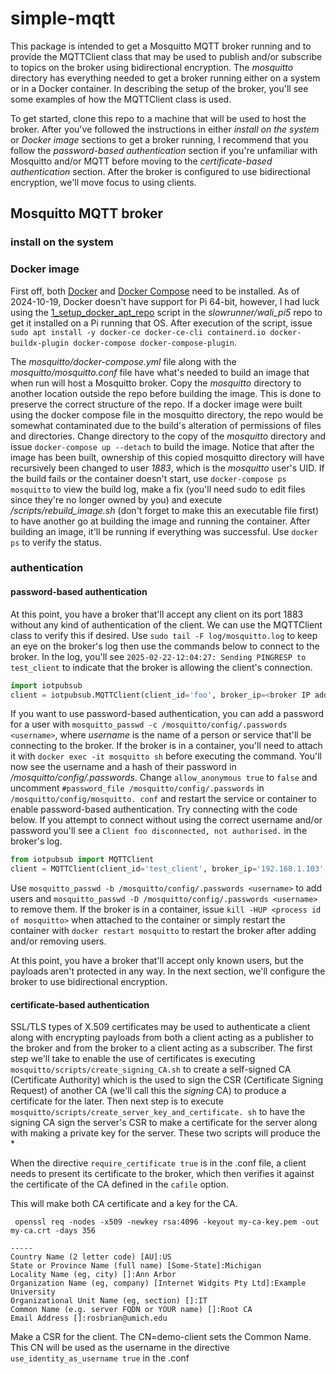 # simple-mqtt

This package is intended to get a Mosquitto MQTT broker running and to provide the MQTTClient class that may be used to publish and/or subscribe to topics on the broker using bidirectional encryption.  The *mosquitto* directory has everything needed to get a broker running either on a system or in a Docker container.  In describing the setup of the broker, you'll see some examples of how the MQTTClient class is used.

To get started, clone this repo to a machine that will be used to host the broker.  After you've followed the instructions in either *install on the system* or *Docker image* sections to get a broker running, I recommend that you follow the *password-based authentication* section if you're unfamiliar with Mosquitto and/or MQTT before moving to the *certificate-based authentication* section.  After the broker is configured to use bidirectional encryption, we'll move focus to using clients. 

## Mosquitto MQTT broker

### install on the system



### Docker image

First off, both [Docker](https://docs.docker.com/engine/install/) and [Docker Compose](https://docs.docker.com/compose/install/) need to be installed.  As of 2024-10-19, Docker doesn't have support for Pi 64-bit, however, I had luck using the [1_setup_docker_apt_repo](https://github.c/blob/main/configs/docker/1_setup_docker_apt_repo.sh) script in the *slowrunner/wali_pi5* repo to get it installed on a Pi running that OS.  After execution of the script, issue `sudo apt install -y docker-ce docker-ce-cli containerd.io docker-buildx-plugin docker-compose docker-compose-plugin`.

The *mosquitto/docker-compose.yml* file along with the *mosquitto/mosquitto.conf* file have what's needed to build an image that when run will host a Mosquitto broker.  Copy the *mosquitto* directory to another location outside the repo before building the image.  This is done to preserve the correct structure of the repo.  If a docker image were built using the docker compose file in the mosquitto directory, the repo would be somewhat contaminated due to the build's alteration of permissions of files and directories.  Change directory to the copy of the *mosquitto* directory and issue `docker-compose up --detach` to build the image.  Notice that after the image has been built, ownership of this copied mosquitto directory will have recursively been changed to user *1883*, which is the *mosquitto* user's UID.  If the build fails or the container doesn't start, use `docker-compose ps mosquitto` to view the build log, make a fix (you'll need sudo to edit files since they're no longer owned by you) and execute *<copy of mosquitto directory>/scripts/rebuild_image.sh* (don't forget to make this an executable file first) to have another go at building the image and running the container.  After building an image, it'll be running if everything was successful.  Use `docker ps` to verify the status.

### authentication

#### password-based authentication

At this point, you have a broker that'll accept any client on its port 1883 without any kind of authentication of the client.  We can use the MQTTClient class to verify this if desired.  Use `sudo tail -F log/mosquitto.log` to keep an eye on the broker's log then use the commands below to connect to the broker.  In the log, you'll see `2025-02-22-12:04:27: Sending PINGRESP to test_client` to indicate that the broker is allowing the client's connection.
```python
import iotpubsub
client = iotpubsub.MQTTClient(client_id='foo', broker_ip=<broker IP address>, broker_port=1883)
```
If you want to use password-based authentication, you can add a password for a user with `mosquitto_passwd -c /mosquitto/config/.passwords <username>`, where *username* is the name of a person or service that'll be connecting to the broker.  If the broker is in a container, you'll need to attach it with `docker exec -it mosquitto sh` before executing the command.  You'll now see the username and a hash of their password in */mosquitto/config/.passwords*. Change `allow_anonymous true` to `false` and uncomment `#password_file /mosquitto/config/.passwords` in `/mosquitto/config/mosquitto. conf` and restart the service or container to enable password-based authentication.  Try connecting with the code below.  If you attempt to connect without using the correct username and/or password you'll see a `Client foo disconnected, not authorised.` in the broker's log.
```python
from iotpubsub import MQTTClient
client = MQTTClient(client_id='test_client', broker_ip='192.168.1.103', broker_port=1883, username=<username>, password=<password>)
```
Use `mosquitto_passwd -b /mosquitto/config/.passwords <username>` to add users and `mosquitto_passwd -D /mosquitto/config/.passwords <username>` to remove them.  If the broker is in a container, issue `kill -HUP <process id of mosquitto>` when attached to the container or simply restart the container with `docker restart mosquitto` to restart the broker after adding and/or removing users.

At this point, you have a broker that'll accept only known users, but the payloads aren't protected in any way.  In the next section, we'll configure the broker to use bidirectional encryption.

#### certificate-based authentication

SSL/TLS types of X.509 certificates may be used to authenticate a client along with encrypting payloads from both a client acting as a publisher to the broker and from the broker to a client acting as a subscriber.  The first step we'll take to enable the use of certificates is executing `mosquitto/scripts/create_signing_CA.sh` to create a self-signed CA (Certificate Authority) which is the used to sign the CSR (Certificate Signing Request) of another CA (we'll call this the *signing* CA) to produce a certificate for the later.  Then next step is to execute 
`mosquitto/scripts/create_server_key_and_certificate. sh` to have the signing CA sign the server's CSR to make a certificate for the server along with making a private key for the server.  These two scripts will produce the *



When the directive `require_certificate true` is in the .conf file, a client needs to present its certificate to the broker, which then verifies it against the certificate of the CA defined in the `cafile` option.

This will make both CA certificate and a key for the CA.
```shell
 openssl req -nodes -x509 -newkey rsa:4096 -keyout my-ca-key.pem -out my-ca.crt -days 356

-----
Country Name (2 letter code) [AU]:US
State or Province Name (full name) [Some-State]:Michigan
Locality Name (eg, city) []:Ann Arbor
Organization Name (eg, company) [Internet Widgits Pty Ltd]:Example University
Organizational Unit Name (eg, section) []:IT
Common Name (e.g. server FQDN or YOUR name) []:Root CA
Email Address []:rosbrian@umich.edu
```

Make a CSR for the client.  The CN=demo-client sets the Common Name.  This CN will be used as the username in the directive `use_identity_as_username true` in the .conf
